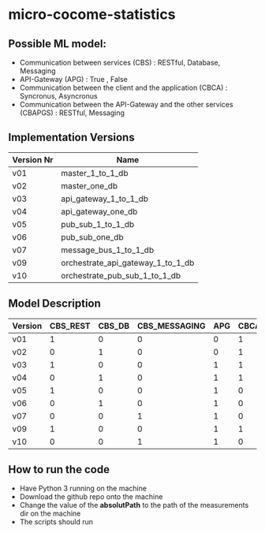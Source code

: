 # micro-cocome-statistics

## Possible ML model:
* Communication between services (CBS) : RESTful, Database, Messaging
* API-Gateway (APG) : True , False
* Communication between the client and the application (CBCA) : Syncronus, Asyncronus
* Communication between the API-Gateway and the other services (CBAPGS) : RESTful, Messaging

## Implementation Versions

| Version Nr | Name                              |
|------------|-----------------------------------|
| v01        | master_1_to_1_db                  |
| v02        | master_one_db                     |
| v03        | api_gateway_1_to_1_db             |
| v04        | api_gateway_one_db                |
| v05        | pub_sub_1_to_1_db                 |
| v06        | pub_sub_one_db                    |
| v07        | message_bus_1_to_1_db             |
| v09        | orchestrate_api_gateway_1_to_1_db |
| v10        | orchestrate_pub_sub_1_to_1_db     |

## Model Description
| Version | CBS_REST | CBS_DB | CBS_MESSAGING | APG | CBCA_SYNC | CBCA_ASYNC | CBAPGS_REST | CBAPGS_MESSAGING | ELAPSED_TIME |
|---------|----------|--------|---------------|-----|-----------|------------|-------------|------------------|--------------|
| v01     | 1        | 0      | 0             | 0   | 1         | 0          | 0           | 0                |              |
| v02     | 0        | 1      | 0             | 0   | 1         | 0          | 0           | 0                |              |
| v03     | 1        | 0      | 0             | 1   | 1         | 0          | 1           | 0                |              |
| v04     | 0        | 1      | 0             | 1   | 1         | 0          | 1           | 0                |              |
| v05     | 1        | 0      | 0             | 1   | 0         | 1          | 0           | 1                |              |
| v06     | 0        | 1      | 0             | 1   | 0         | 1          | 0           | 1                |              |
| v07     | 0        | 0      | 1             | 1   | 0         | 1          | 0           | 1                |              |
| v09     | 1        | 0      | 0             | 1   | 1         | 0          | 1           | 0                |              |
| v10     | 0        | 0      | 1             | 1   | 0         | 1          | 0           | 1                |              |

## How to run the code
* Have Python 3 running on the machine
* Download the github repo onto the machine
* Change the value of the __absolutPath__ to the path of the measurements dir on the machine
* The scripts should run